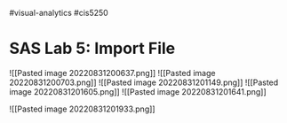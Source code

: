 #visual-analytics #cis5250 
# SAS Lab 5: Import File
![[Pasted image 20220831200637.png]]
![[Pasted image 20220831200703.png]]
![[Pasted image 20220831201149.png]]
![[Pasted image 20220831201605.png]]
![[Pasted image 20220831201641.png]]

![[Pasted image 20220831201933.png]]
